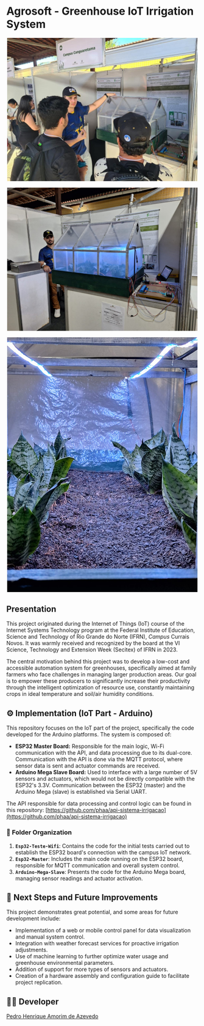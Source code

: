 # Agrosoft - Greenhouse IoT Irrigation System

<p align="center">
  <img src="https://github.com/phaa/iot-sistema-irrigacao/blob/main/estufa1.jpeg" title="Project at VI Secitex" width="500" />
</p>

<p align="center">
  <img src="https://github.com/phaa/iot-sistema-irrigacao/blob/main/estufa2.jpeg" title="Project at VI Secitex" width="500" />
</p>

<p align="center">
  <img src="https://github.com/phaa/iot-sistema-irrigacao/blob/main/estufa3.jpeg" title="Project at VI Secitex" width="500" />
</p>

## Presentation

This project originated during the Internet of Things (IoT) course of the Internet Systems Technology program at the Federal Institute of Education, Science and Technology of Rio Grande do Norte (IFRN), *Campus* Currais Novos. It was warmly received and recognized by the board at the VI Science, Technology and Extension Week (Secitex) of IFRN in 2023.

The central motivation behind this project was to develop a low-cost and accessible automation system for greenhouses, specifically aimed at family farmers who face challenges in managing larger production areas. Our goal is to empower these producers to significantly increase their productivity through the intelligent optimization of resource use, constantly maintaining crops in ideal temperature and soil/air humidity conditions.

## ⚙️ Implementation (IoT Part - Arduino)

This repository focuses on the IoT part of the project, specifically the code developed for the Arduino platforms. The system is composed of:

* **ESP32 Master Board:** Responsible for the main logic, Wi-Fi communication with the API, and data processing due to its dual-core. Communication with the API is done via the MQTT protocol, where sensor data is sent and actuator commands are received.
* **Arduino Mega Slave Board:** Used to interface with a large number of 5V sensors and actuators, which would not be directly compatible with the ESP32's 3.3V. Communication between the ESP32 (master) and the Arduino Mega (slave) is established via Serial UART.

The API responsible for data processing and control logic can be found in this repository: [https://github.com/phaa/api-sistema-irrigacao](https://github.com/phaa/api-sistema-irrigacao)

### 📂 Folder Organization

1.  **`Esp32-Teste-Wifi`**: Contains the code for the initial tests carried out to establish the ESP32 board's connection with the campus IoT network.
2.  **`Esp32-Master`**: Includes the main code running on the ESP32 board, responsible for MQTT communication and overall system control.
3.  **`Arduino-Mega-Slave`**: Presents the code for the Arduino Mega board, managing sensor readings and actuator activation.

## 🚀 Next Steps and Future Improvements

This project demonstrates great potential, and some areas for future development include:

* Implementation of a web or mobile control panel for data visualization and manual system control.
* Integration with weather forecast services for proactive irrigation adjustments.
* Use of machine learning to further optimize water usage and greenhouse environmental parameters.
* Addition of support for more types of sensors and actuators.
* Creation of a hardware assembly and configuration guide to facilitate project replication.

## 🧑‍💻 Developer

[Pedro Henrique Amorim de Azevedo](https://github.com/phaa)
